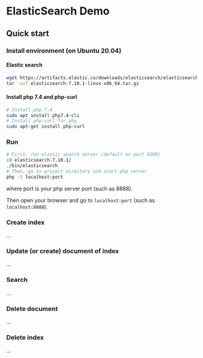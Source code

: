 # ElasticSearch Demo

## Quick start

### Install environment (on Ubuntu 20.04)

#### Elastic search


```bash
wget https://artifacts.elastic.co/downloads/elasticsearch/elasticsearch-7.10.1-linux-x86_64.tar.gz
tar -xzf elasticsearch-7.10.1-linux-x86_64.tar.gz
```


#### Install php 7.4 and php-curl

```bash
# Install php 7.4
sudo apt install php7.4-cli
# Install php-curl for php
sudo apt-get install php-curl
```

### Run

```bash
# First, run elastic search server (default on port 9200)
cd elasticsearch-7.10.1/
./bin/elasticsearch
# Then, go to project directory and start php server
php -S localhost:port
```
where port is your php server port (such as 8888).

Then open your browser and go to `localhost:port` (such as `localhost:8888`).

### Create index

...

### Update (or create) document of index

...

### Search

...

### Delete document

...

### Delete index

...